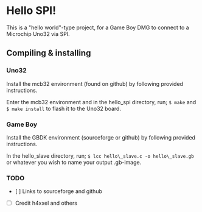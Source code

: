 # Hello SPI!

This is a "hello world"-type project, for a Game Boy DMG to connect to a Microchip Uno32 via SPI.

## Compiling & installing

### Uno32

Install the mcb32 environment (found on github) by following provided instructions.

Enter the mcb32 environment and in the hello\_spi directory, run;
`$ make` and `$ make install` to flash it to the Uno32 board.

### Game Boy

Install the GBDK environment (sourceforge or github) by following provided instructions.

In the hello\_slave directory, run;
`$ lcc hello\_slave.c -o hello\_slave.gb`
or whatever you wish to name your output .gb-image.


### TODO

- [ ] Links to sourceforge and github
- [ ] Credit h4xxel and others
